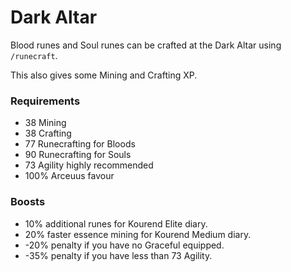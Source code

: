 # Dark Altar

Blood runes and Soul runes can be crafted at the Dark Altar using `/runecraft`.

This also gives some Mining and Crafting XP.

### Requirements

* 38 Mining
* 38 Crafting
* 77 Runecrafting for Bloods
* 90 Runecrafting for Souls
* 73 Agility highly recommended
* 100% Arceuus favour

### Boosts

* 10% additional runes for Kourend Elite diary.
* 20% faster essence mining for Kourend Medium diary.
* \-20% penalty if you have no Graceful equipped.
* \-35% penalty if you have less than 73 Agility.

